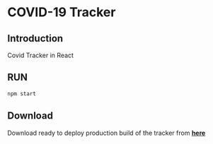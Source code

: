 # COVID-19 Tracker

## Introduction
Covid Tracker in React 

## RUN
```bash 
npm start
```

## Download

Download ready to deploy production build of the tracker from **[here](https://github.com/dh00mk3tu/covid-tracker/releases/download/releasev1/releasev1.zip)**